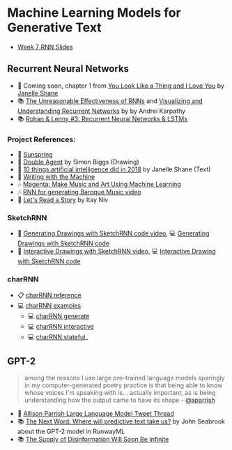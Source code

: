 # Machine Learning Models for Generative Text

- [Week 7 RNN Slides](https://docs.google.com/presentation/d/1ujIuPSKzeDLK-D6FRJlVHDsMmWU0Sy8RYZ7_kq3FLVA/edit?usp=sharing)

## Recurrent Neural Networks

- 📕 Coming soon, chapter 1 from [You Look Like a Thing and I Love You](https://aiweirdness.com/books) by [Janelle Shane](https://aiweirdness.com/)
- 📚 [The Unreasonable Effectiveness of RNNs](http://karpathy.github.io/2015/05/21/rnn-effectiveness/) and [Visualizing and Understanding Recurrent Networks](https://skillsmatter.com/skillscasts/6611-visualizing-and-understanding-recurrent-networks) by by Andrei Karpathy
- 📚 [Rohan & Lenny #3: Recurrent Neural Networks & LSTMs](https://ayearofai.com/rohan-lenny-3-recurrent-neural-networks-10300100899b)

### Project References:

- 🍿 [Sunspring](https://arstechnica.com/gaming/2016/06/an-ai-wrote-this-movie-and-its-strangely-moving/)
- 🎨 [Double Agent](http://littlepig.org.uk/installations/doubleagent/index.htm) by Simon Biggs (Drawing)
- 📖 [10 things artificial intelligence did in 2018](http://aiweirdness.com/post/181621835642/10-things-artificial-intelligence-did-in-2018) by Janelle Shane (Text)
- 📖 [Writing with the Machine](https://www.robinsloan.com/notes/writing-with-the-machine/)
- 🎶 [Magenta: Make Music and Art Using Machine Learning](https://magenta.tensorflow.org/)
- 🎶 [RNN for generating Baroque Music video](https://www.youtube.com/watch?v=SacogDL_4JU)
- 📖 [Let's Read a Story](https://medium.com/ml5js/lets-read-a-story-talking-to-books-using-semantic-similarity-f283168b4264) by Itay Niv

### SketchRNN

- 🎥 [Generating Drawings with SketchRNN code video](https://thecodingtrain.com/CodingChallenges/128-sketchrnn-snowflakes), 💻 [Generating Drawings with SketchRNN code](https://editor.p5js.org/ml5/sketches/SketchRNN_basic)
- 🎥 [Interactive Drawings with SketchRNN video](https://thecodingtrain.com/CodingChallenges/153-interactive-sketchrnn.html), 💻 [Interactive Drawing with SketchRNN code](https://editor.p5js.org/codingtrain/sketches/hcumr-aua)

### charRNN

- 📋 [charRNN reference](https://learn.ml5js.org/#/reference/charrnn)
- 💻 [charRNN examples](https://learn.ml5js.org/#/reference/charrnn?id=examples)
  - 💻 [charRNN generate](https://examples.ml5js.org/p5js/charrnn/charrnn_text/)
  - 💻 [charRNN interactive](https://examples.ml5js.org/p5js/charrnn/charrnn_interactive/)
  - 💻 [charRNN stateful](https://examples.ml5js.org/p5js/charrnn/charrnn_text_stateful/)\_

## GPT-2

> among the reasons I use large pre-trained language models sparingly in my computer-generated poetry practice is that being able to know whose voices I'm speaking with is... actually important, as is being understanding how the output came to have its shape - [@aparrish](https://twitter.com/aparrish/)

- 📕 [Allison Parrish Large Language Model Tweet Thread](https://twitter.com/aparrish/status/1286808606466244608)
- 📚 [The Next Word: Where will predictive text take us?](https://www.newyorker.com/magazine/2019/10/14/can-a-machine-learn-to-write-for-the-new-yorker) by John Seabrook about the GPT-2 model in RunwayML
- 📚 [The Supply of Disinformation Will Soon Be Infinite](https://www.theatlantic.com/ideas/archive/2020/09/future-propaganda-will-be-computer-generated/616400)

